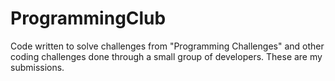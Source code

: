 # ProgrammingClub

Code written to solve challenges from "Programming Challenges" and other coding challenges done through a small group of developers.  These are my submissions.
